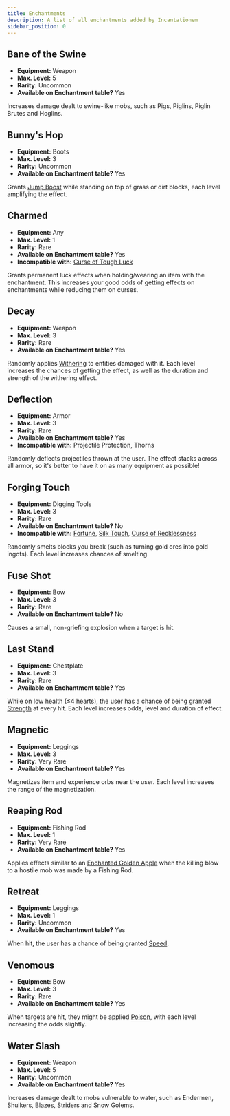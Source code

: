 ```yaml
---
title: Enchantments
description: A list of all enchantments added by Incantationem
sidebar_position: 0
---
```


## Bane of the Swine

* **Equipment:** Weapon
* **Max. Level:** 5
* **Rarity:** Uncommon
* **Available on Enchantment table?** Yes

Increases damage dealt to swine-like mobs, such as Pigs, Piglins, Piglin Brutes and Hoglins.

## Bunny's Hop

* **Equipment:** Boots
* **Max. Level:** 3
* **Rarity:** Uncommon
* **Available on Enchantment table?** Yes

Grants [Jump Boost](https://minecraft.wiki/w/Jump_Boost) while standing on top of grass or dirt blocks, each level amplifying the effect.

## Charmed

* **Equipment:** Any
* **Max. Level:** 1
* **Rarity:** Rare
* **Available on Enchantment table?** Yes
* **Incompatible with:** [Curse of Tough Luck](./curses#curse-of-tough-luck)

Grants permanent luck effects when holding/wearing an item with the enchantment. This increases your good odds of getting effects on enchantments while reducing them on curses.

## Decay

* **Equipment:** Weapon
* **Max. Level:** 3
* **Rarity:** Rare
* **Available on Enchantment table?** Yes

Randomly applies [Withering](https://minecraft.wiki/w/Wither_(effect)) to entities damaged with it. Each level increases the chances of getting the effect, as well as the duration and strength of the withering effect.

## Deflection

* **Equipment:** Armor
* **Max. Level:** 3
* **Rarity:** Rare
* **Available on Enchantment table?** Yes
* **Incompatible with:** Projectile Protection, Thorns

Randomly deflects projectiles thrown at the user. The effect stacks across all armor, so it's better to have it on as many equipment as possible!

## Forging Touch

* **Equipment:** Digging Tools
* **Max. Level:** 3
* **Rarity:** Rare
* **Available on Enchantment table?** No
* **Incompatible with:** [Fortune](https://minecraft.wiki/w/Fortune), [Silk Touch](https://minecraft.wiki/w/Silk_Touch), [Curse of Recklessness](./curses#curse-of-recklessness)

Randomly smelts blocks you break (such as turning gold ores into gold ingots). Each level increases chances of smelting. 

## Fuse Shot

* **Equipment:** Bow
* **Max. Level:** 3
* **Rarity:** Rare
* **Available on Enchantment table?** No

Causes a small, non-griefing explosion when a target is hit.

## Last Stand

* **Equipment:** Chestplate
* **Max. Level:** 3
* **Rarity:** Rare
* **Available on Enchantment table?** Yes

While on low health (≤4 hearts), the user has a chance of being granted [Strength](https://minecraft.wiki/w/Strength) at every hit. Each level increases odds, level and duration of effect.

## Magnetic

* **Equipment:** Leggings
* **Max. Level:** 3
* **Rarity:** Very Rare
* **Available on Enchantment table?** Yes

Magnetizes item and experience orbs near the user. Each level increases the range of the magnetization.

## Reaping Rod

* **Equipment:** Fishing Rod
* **Max. Level:** 1
* **Rarity:** Very Rare
* **Available on Enchantment table?** Yes

Applies effects similar to an [Enchanted Golden Apple](https://minecraft.wiki/w/Enchanted_Golden_Apple) when the killing blow to a hostile mob was made by a Fishing Rod.

## Retreat

* **Equipment:** Leggings
* **Max. Level:** 1
* **Rarity:** Uncommon
* **Available on Enchantment table?** Yes


When hit, the user has a chance of being granted [Speed](https://minecraft.wiki/w/Speed).

## Venomous

* **Equipment:** Bow
* **Max. Level:** 3
* **Rarity:** Rare
* **Available on Enchantment table?** Yes

When targets are hit, they might be applied [Poison](https://minecraft.wiki/w/Poison), with each level increasing the odds slightly.


## Water Slash

* **Equipment:** Weapon
* **Max. Level:** 5
* **Rarity:** Uncommon
* **Available on Enchantment table?** Yes

Increases damage dealt to mobs vulnerable to water, such as Endermen, Shulkers, Blazes, Striders and Snow Golems.